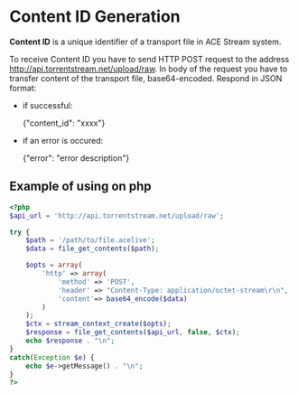 # Content ID Generation

**Content ID** is a unique identifier of a transport file in ACE Stream system.

To receive Content ID you have to send HTTP POST request to the
address http://api.torrentstream.net/upload/raw. In body of the request
you have to transfer content of the transport file, base64-encoded.
Respond in JSON format:

- if successful:

    {"content_id": "xxxx"}

- if an error is occured:

    {"error": "error description"}


## Example of using on php

```php
<?php
$api_url = 'http://api.torrentstream.net/upload/raw';

try {
    $path = '/path/to/file.acelive';
    $data = file_get_contents($path);

    $opts = array(
        'http' => array(
            'method' => 'POST',
            'header' => "Content-Type: application/octet-stream\r\n",
            'content'=> base64_encode($data)
        )
    );
    $ctx = stream_context_create($opts);
    $response = file_get_contents($api_url, false, $ctx);
    echo $response . "\n";
}
catch(Exception $e) {
    echo $e->getMessage() . "\n";
}
?>

```